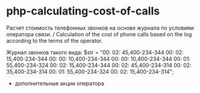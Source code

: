 # php-calculating-cost-of-calls
Расчет стоимость телефонных звонков на основе журнала по условиям оператора связи. / Calculation of the cost of phone calls based on the log according to the terms of the operator.

Журнал звонков такого вида: 
$str = "00: 02: 45,400-234-344
00: 02: 15,400-234-344
00: 00: 10,400-234-344
00: 00: 10,400-234-344
00: 01: 55,400-234-324
00: 02: 15,400-234-344
00: 02: 45,400-234-314
00: 02: 35,400-234-314
00: 01: 55,400-234-324
00: 02: 15,400-234-314";

+ дополнительные акции оператора
